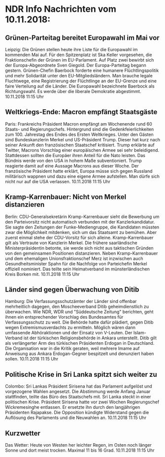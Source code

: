 # NDR Info Nachrichten vom 10.11.2018:


## Grünen-Parteitag bereitet Europawahl im Mai vor
Leipzig:         Die Grünen stellen heute ihre Liste für die Europawahl im kommenden Mai auf. Für den Spitzenplatz ist Ska Keller vorgesehen, die Fraktionschefin der Grünen im EU-Parlament. Auf Platz zwei bewirbt sich der Europa-Abgeordnete Sven Giegold. Der Europa-Parteitag begann gestern. Grünen-Chefin Baerbock forderte eine humanere Flüchtlingspolitik und mehr Solidarität unter den EU-Mitgliedsländern. Man brauche legale Fluchtwege, eine Registrierung der Flüchtlinge an der EU-Grenze und eine faire Verteilung auf die Länder. Die Europawahl bezeichnete Baerbock als Richtungswahl. Es werde über die liberale Demokratie abgestimmt. 10.11.2018 11:15 Uhr 

## Weltkriegs-Ende: Macron empfängt Staatsgäste
Paris:      Frankreichs Präsident Macron empfängt am Wochenende rund 60 Staats- und Regierungschefs. Hintergrund sind die Gedenkfeierlichkeiten zum 100. Jahrestag des Endes des Ersten Weltkrieges. Unter den Gästen sind Bundeskanzlerin Merkel und US-Präsident Trump. Dieser hat kurz nach seiner Ankunft den französischen Staatschef kritisiert. Trump erklärte auf Twitter, Macrons Vorschlag einer europäischen Armee sei sehr beleidigend. Stattdessen sollten die Europäer ihren Anteil für die Nato leisten. Das Bündnis werde von den USA in hohem Maße subventioniert. Trump reagierte damit auf eine Aussage Macrons aus dieser Woche. Der französische Präsident hatte erklärt, Europa müsse sich gegen Russland militärisch wappnen und dazu eine eigene Armee aufstellen. Man dürfe sich nicht nur auf die USA verlassen. 10.11.2018 11:15 Uhr 

## Kramp-Karrenbauer: Nicht von Merkel distanzieren
Berlin: CDU-Generalsekretärin Kramp-Karrenbauer sieht die Bewerbung um den Parteivorsitz nicht automatisch verbunden mit der Kanzlerkandidatur. Sie sagte den Zeitungen der Funke-Mediengruppe, die Kandidaten müssten zwar die Möglichkeit mitdenken, sich um das Staatsamt zu bemühen. Aber zuerst einmal stehe der CDU-Vorsitz für sich alleine. Kramp-Karrenbauer gilt als Vertraute von Kanzlerin Merkel. Die frühere saarländische Ministerpräsidentin betonte, sie werde sich nicht aus taktischen Gründen von den gemeinsamen Positionen distanzieren. Neben Kramp-Karrenbauer und dem ehemaligen Unionsfraktionschef Merz ist inzwischen auch Gesundheitsminister Spahn für die Nachfolge von Parteichefin Merkel offiziell nominiert. Das teilte sein Heimatverband im münsterländischen Kreis Borken mit. 10.11.2018 11:15 Uhr 

## Länder sind gegen Überwachung von Ditib
Hamburg: Die Verfassungsschutzämter der Länder sind offenbar mehrheitlich dagegen, den Moscheeverband Ditib geheimdienstlich zu überwachen. Wie NDR, WDR und "Süddeutsche Zeitung" berichten, geht ihnen ein entsprechender Vorschlag des Bundesamtes für Verfassungsschutz zu weit. Die Behörde hatte dafür plädiert, gegen Ditib wegen Extremismusverdachts zu ermitteln. Möglich wären dann umfassende Abhöraktionen und der Einsatz von V-Leuten. Der Islam-Verband ist der türkischen Religionsbehörde in Ankara unterstellt. Ditib gilt als verlängerter Arm des türkischen Präsidenten Erdogan in Deutschland. Die Organisation war in die Kritik geraten, weil mehrere Imame auf Anweisung aus Ankara Erdogan-Gegner bespitzelt und denunziert haben sollen. 10.11.2018 11:15 Uhr 

## Politische Krise in Sri Lanka spitzt sich weiter zu
Colombo:    Sri Lankas Präsident Sirisena hat das Parlament aufgelöst und vorgezogene Wahlen angesetzt. Die Abstimmung werde Anfang Januar stattfinden, teilte das Büro des Staatschefs mit. Sri Lanka steckt in einer politischen Krise. Präsident Sirisena hatte vor zwei Wochen Regierungschef Wickremesinghe entlassen. Er ersetzte ihn durch den langjährigen Präsidenten Rajapakse. Die Opposition kündigte Widerstand gegen die Auflösung des Parlaments und die Neuwahlen an. 10.11.2018 11:15 Uhr 

## Kurzwetter
Das Wetter: Heute von Westen her leichter Regen, im Osten noch länger Sonne und dort meist trocken. Maximal 11 bis 16 Grad. 10.11.2018 11:15 Uhr 
